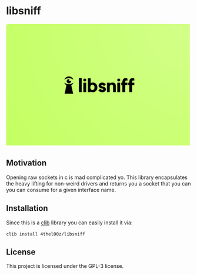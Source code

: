 # libsniff

![libsniff logo](https://raw.githubusercontent.com/4thel00z/logos/master/libsniff.png)

## Motivation

Opening raw sockets in c is mad complicated yo.
This library encapsulates the heavy lifting for non-weird drivers and returns you a socket
that you can you can consume for a given interface name.

## Installation

Since this is a [clib]() library you can easily install it via:

```
clib install 4thel00z/libsniff
```

## License

This project is licensed under the GPL-3 license.
